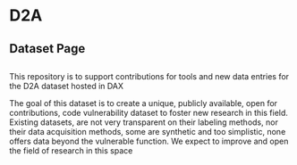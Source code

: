 # D2A

## Dataset Page

##

This repository is to support contributions for tools and new data entries for the D2A dataset hosted in DAX

The goal of this dataset is to create a unique, publicly available, open for contributions, code vulnerability dataset to foster new research in this field. Existing datasets, are not very transparent on their labeling methods, nor their data acquisition methods, some are synthetic and too simplistic, none offers data beyond the vulnerable function. We expect to improve and open the field of research in this space

